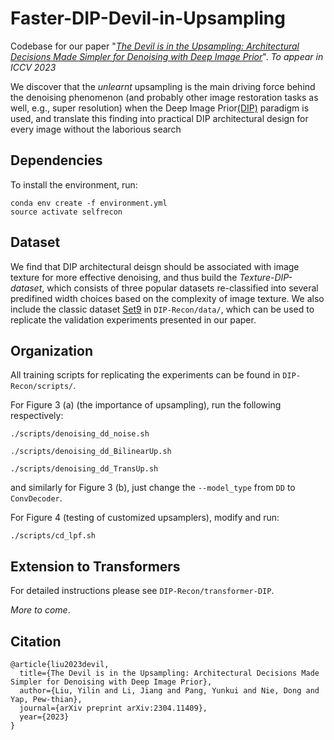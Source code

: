 # Faster-DIP-Devil-in-Upsampling

Codebase for our paper "*[The Devil is in the Upsampling: Architectural Decisions Made Simpler for Denoising with Deep Image Prior](https://arxiv.org/pdf/2304.11409.pdf)*". *To appear in ICCV 2023*

We discover that the *unlearnt* upsampling is the main driving force behind the denoising phenomenon (and probably other image restoration tasks as well, e.g., super resolution) when the Deep Image Prior[(DIP)](https://arxiv.org/pdf/1711.10925.pdf) paradigm is used, and translate this finding into practical DIP architectural design for every image without the laborious search

## Dependencies
To install the environment, run:
```shell script
conda env create -f environment.yml 
source activate selfrecon
```
## Dataset
We find that DIP architectural deisgn should be associated with image texture for more effective denoising, and thus build the *Texture-DIP-dataset*, which consists of three popular datasets re-classified into several predifined width choices based on the complexity of image texture. We also include the classic dataset [Set9](https://webpages.tuni.fi/foi/GCF-BM3D/BM3D_TIP_2007.pdf) in `DIP-Recon/data/`, which can be used to replicate the validation experiments presented in our paper.

## Organization
All training scripts for replicating the experiments can be found in `DIP-Recon/scripts/`.

For Figure 3 (a) (the importance of upsampling), run the following respectively:
```shell script
./scripts/denoising_dd_noise.sh
```
```shell script
./scripts/denoising_dd_BilinearUp.sh
```
```shell script
./scripts/denoising_dd_TransUp.sh
```
and similarly for Figure 3 (b), just change the `--model_type` from `DD` to `ConvDecoder`.

For Figure 4 (testing of customized upsamplers), modify and run:
```shell script
./scripts/cd_lpf.sh
```

## Extension to Transformers
For detailed instructions please see `DIP-Recon/transformer-DIP`.

*More to come*.

## Citation
```shell script
@article{liu2023devil,
  title={The Devil is in the Upsampling: Architectural Decisions Made Simpler for Denoising with Deep Image Prior},
  author={Liu, Yilin and Li, Jiang and Pang, Yunkui and Nie, Dong and Yap, Pew-thian},
  journal={arXiv preprint arXiv:2304.11409},
  year={2023}
}
```


